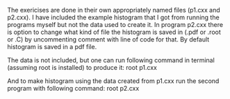 The exericises are done in their own appropriately named files (p1.cxx and p2.cxx).
I have included the example histogram that I got from running the programs myself but not the data used to create it.
In program p2.cxx there is option to change what kind of file the histogram is saved in (.pdf or .root or .C) by uncommenting comment with line of code for that. By default histogram is saved in a pdf file.


The data is not included, but one can run following command in terminal (assuming root is installed) to produce it:
root p1.cxx


And to make histogram using the data created from p1.cxx run the second program with following command:
root p2.cxx

